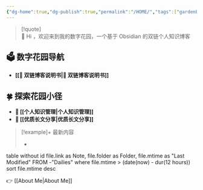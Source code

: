```yaml
---
{"dg-home":true,"dg-publish":true,"permalink":"/HOME/","tags":["gardenEntry"],"dgPassFrontmatter":true}
---
```



> [!quote]  
>  👏  Hi ，欢迎来到我的数字花园，一个基于 Obsidian 的双链个人知识博客

## 🗳️ 数字花园导航

- **[[🔗 双链博客说明书\|🔗 双链博客说明书]]**

## 🍀 探索花园小径

- **🧀 [[个人知识管理\|个人知识管理]]**
- **📰 [[优质长文分享\|优质长文分享]]**


> [!example]+ 最新内容 
> 
> - ```dataview
table without id
file.link as Note,
file.folder as Folder,
file.mtime as "Last Modified"
FROM -"Dailies"
where file.mtime > (date(now) - dur(12 hours))
sort file.mtime desc

👉 [[About Me\|About Me]]
